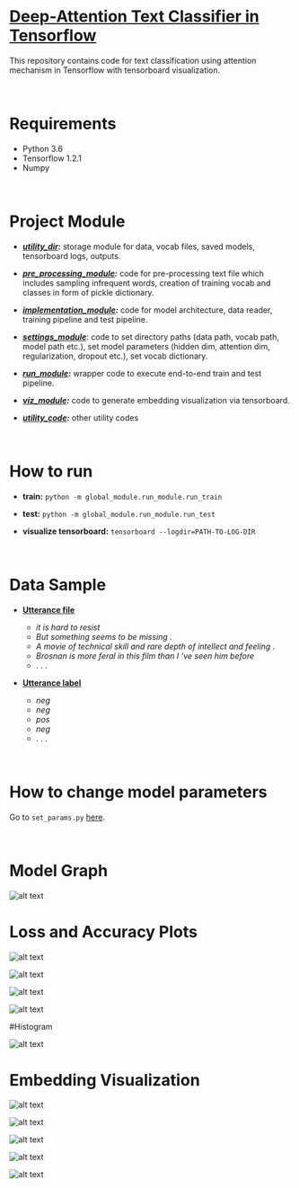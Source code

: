 # [Deep-Attention Text Classifier in Tensorflow](https://krayush07.github.io/deep-attention-text-classifier-tf/)
This repository contains code for text classification using attention mechanism in Tensorflow with tensorboard visualization.

<br/>

# Requirements
* Python 3.6<br/>
* Tensorflow 1.2.1<br/>
* Numpy<br/>

<br/>

# Project Module
* **_[utility_dir](/global_module/utility_dir):_** storage module for data, vocab files, saved models, tensorboard logs, outputs.

* _**[pre_processing_module](/global_module/pre_processing_module):**_ code for pre-processing text file which includes sampling infrequent words, creation of training vocab and classes in form of pickle dictionary.

* **_[implementation_module](/global_module/implementation_module):_** code for model architecture, data reader, training pipeline and test pipeline.

* **_[settings_module](/global_module/settings_module)_**: code to set directory paths (data path, vocab path, model path etc.), set model parameters (hidden dim, attention dim, regularization, dropout etc.), set vocab dictionary.

* **_[run_module](/global_module/run_module):_** wrapper code to execute end-to-end train and test pipeline.

* **_[viz_module](/global_module/viz_module):_** code to generate embedding visualization via tensorboard.

* **_[utility_code](/global_module/utility_code):_** other utility codes

<br/>

# How to run
* **train:** `python -m global_module.run_module.run_train`

* **test:** `python -m global_module.run_module.run_test`

* **visualize tensorboard:** `tensorboard --logdir=PATH-TO-LOG-DIR`

<br/>

# Data Sample
* **[Utterance file](/global_module/utility_dir/folder1/data/raw_tokenized_train.txt)**
    * _it is hard to resist_
    * _But something seems to be missing ._
    * _A movie of technical skill and rare depth of intellect and feeling ._
    * _Brosnan is more feral in this film than I 've seen him before_
    * . . .
    
* **[Utterance label](/global_module/utility_dir/folder1/data/label_train.txt)**
    * _neg_
    * _neg_
    * _pos_
    * _neg_
    * . . .
    
<br/>

# How to change model parameters

Go to `set_params.py` [here](/global_module/settings_module/set_params.py).


<br/>


# Model Graph

![alt text](global_module/utility_dir/viz/model.png?raw=true "model")


# Loss and Accuracy Plots

![alt text](global_module/utility_dir/viz/train_loss.png?raw=true "train_loss")

![alt text](global_module/utility_dir/viz/train_acc.png?raw=true "train_acc")

![alt text](global_module/utility_dir/viz/valid_loss.png?raw=true "valid_loss")

![alt text](global_module/utility_dir/viz/valid_acc.png?raw=true "valid_acc")


#Histogram

![alt text](global_module/utility_dir/viz/histograms.png?raw=true "histogram")

# Embedding Visualization

![alt text](global_module/utility_dir/viz/1999.png?raw=true "1999")

![alt text](global_module/utility_dir/viz/engineer.png?raw=true "engineer")

![alt text](global_module/utility_dir/viz/fever.png?raw=true "fever")

![alt text](global_module/utility_dir/viz/society.png?raw=true "society")

![alt text](global_module/utility_dir/viz/tomato.png?raw=true "tomato")